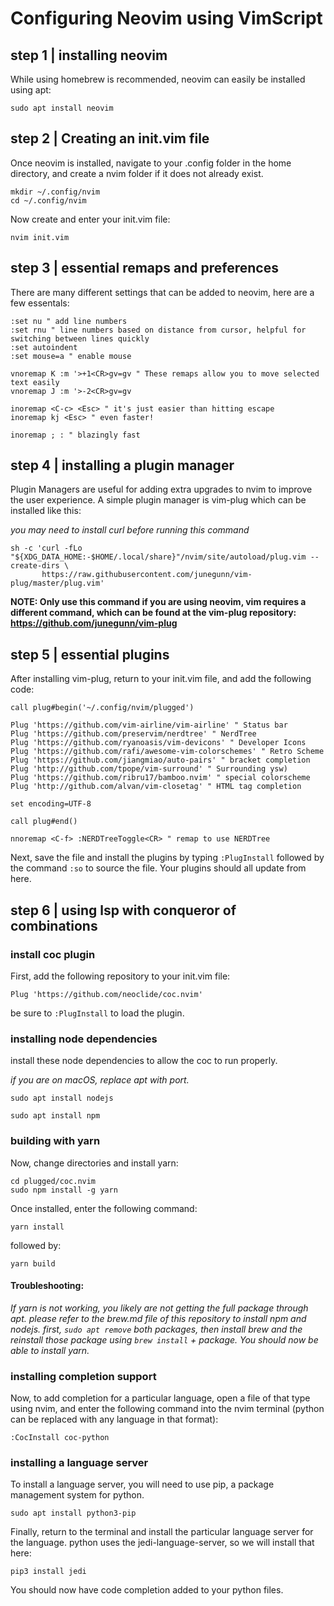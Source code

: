 # Configuring Neovim using VimScript
## step 1 | installing neovim

While using homebrew is recommended, neovim can easily be installed using apt:

` sudo apt install neovim `

## step 2 | Creating an init.vim file

Once neovim is installed, navigate to your .config folder in the home directory, and create a nvim folder if it does not already exist.

 ```
 mkdir ~/.config/nvim
 cd ~/.config/nvim
 ```

Now create and enter your init.vim file:

`nvim init.vim`

## step 3 | essential remaps and preferences

There are many different settings that can be added to neovim, here are a few essentals:

```
:set nu " add line numbers
:set rnu " line numbers based on distance from cursor, helpful for switching between lines quickly
:set autoindent
:set mouse=a " enable mouse

vnoremap K :m '>+1<CR>gv=gv " These remaps allow you to move selected text easily
vnoremap J :m '>-2<CR>gv=gv

inoremap <C-c> <Esc> " it's just easier than hitting escape
inoremap kj <Esc> " even faster!

inoremap ; : " blazingly fast
```

## step 4 | installing a plugin manager

Plugin Managers are useful for adding extra upgrades to nvim to improve the user experience.
A simple plugin manager is vim-plug which can be installed like this:

*you may need to install curl before running this command*

```
sh -c 'curl -fLo "${XDG_DATA_HOME:-$HOME/.local/share}"/nvim/site/autoload/plug.vim --create-dirs \
       https://raw.githubusercontent.com/junegunn/vim-plug/master/plug.vim'
```

**NOTE: Only use this command if you are using neovim, vim requires a different command, which can be found at the vim-plug repository: https://github.com/junegunn/vim-plug** 

## step 5 | essential plugins

After installing vim-plug, return to your init.vim file, and add the following code:

```
call plug#begin('~/.config/nvim/plugged')

Plug 'https://github.com/vim-airline/vim-airline' " Status bar
Plug 'https://github.com/preservim/nerdtree' " NerdTree
Plug 'https://github.com/ryanoasis/vim-devicons' " Developer Icons
Plug 'https://github.com/rafi/awesome-vim-colorschemes' " Retro Scheme
Plug 'https://github.com/jiangmiao/auto-pairs' " bracket completion
Plug 'http://github.com/tpope/vim-surround' " Surrounding ysw)
Plug 'https://github.com/ribru17/bamboo.nvim' " special colorscheme 
Plug 'http://github.com/alvan/vim-closetag' " HTML tag completion

set encoding=UTF-8

call plug#end()

nnoremap <C-f> :NERDTreeToggle<CR> " remap to use NERDTree
```

Next, save the file and install the plugins by typing `:PlugInstall` followed by the command `:so` to source the file.
Your plugins should all update from here.

## step 6 | using lsp with conqueror of combinations

### install coc plugin

First, add the following repository to your init.vim file:

```
Plug 'https://github.com/neoclide/coc.nvim'
```
be sure to `:PlugInstall` to load the plugin.

### installing node dependencies

install these node dependencies to allow the coc to run properly. 

*if you are on macOS, replace apt with port.*

```
sudo apt install nodejs
```

```
sudo apt install npm
```

### building with yarn

Now, change directories and install yarn:

```
cd plugged/coc.nvim
sudo npm install -g yarn
```

Once installed, enter the following command:
```
yarn install
```
followed by:
```
yarn build
```

#### Troubleshooting:
*If yarn is not working, you likely are not getting the full package through apt. please refer to the brew.md file of this repository to install npm and nodejs. first, `sudo apt remove` both packages, then install brew and the reinstall those package using `brew install` + package. You should now be able to install yarn.*

### installing completion support
Now, to add completion for a particular language, open a file of that type using nvim, and enter the following command into the nvim terminal (python can be replaced with any language in that format):

```
:CocInstall coc-python
```

### installing a language server
To install a language server, you will need to use pip, a package management system for python.

```
sudo apt install python3-pip
```

Finally, return to the terminal and install the particular language server for the language. python uses the jedi-language-server, so we will install that here:

```
pip3 install jedi
```

You should now have code completion added to your python files.
